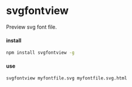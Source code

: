 svgfontview
===========

Preview svg font file.

#### install
```sh
npm install svgfontview -g
```

#### use
```
svgfontview myfontfile.svg myfontfile.svg.html
```

